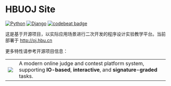 HBUOJ Site
=====
[![Python](https://img.shields.io/badge/python-2.7-blue.svg)](https://www.python.org/downloads/release/python-362/)
[![Django](https://img.shields.io/badge/django-1.11-blue.svg)](https://www.djangoproject.com/)
[![codebeat badge](https://codebeat.co/badges/3cf4e90b-6a92-4502-a888-edf7221c0b0e)](https://codebeat.co/projects/github-com-monouno-onlinejudge-master)

这是基于开源项目，以实际应用场景进行二次开发的程序设计实验教学平台。当前部署于 http://oj.hbu.cn

更多特性请参考开源项目信息：

<table>
<tr>
<td>
<a href="http://dmoj.ca">
<img src="https://avatars2.githubusercontent.com/u/6934864?v=3&s=100" align="left"></img>
</a>
</td>
<td>
A modern online judge and contest platform system, supporting <b>IO-based</b>, <b>interactive</b>, and <b>signature-graded</b> tasks.
</td>
</tr>
</table>
